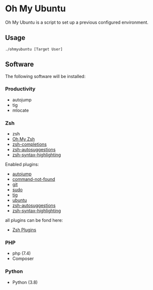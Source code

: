# Oh My Ubuntu

Oh My Ubuntu is a script to set up a previous configured environment.
  
## Usage

```shell script
./ohmyubuntu [Target User]
```

## Software

The following software will be installed:

### Productivity

- autojump
- tig
- mlocate

### Zsh

- zsh
- [Oh My Zsh](https://github.com/ohmyzsh/ohmyzsh)
- [zsh-completions](https://github.com/zsh-users/zsh-completions)
- [zsh-autosuggestions](https://github.com/zsh-users/zsh-autosuggestions)
- [zsh-syntax-highlighting](https://github.com/zsh-users/zsh-syntax-highlighting)

Enabled plugins:

- [autojump](https://github.com/ohmyzsh/ohmyzsh/tree/master/plugins/autojump)
- [command-not-found](https://github.com/ohmyzsh/ohmyzsh/tree/master/plugins/command-not-found)
- [git](https://github.com/ohmyzsh/ohmyzsh/tree/master/plugins/git)
- [sudo](https://github.com/ohmyzsh/ohmyzsh/tree/master/plugins/sudo)
- [tig](https://github.com/ohmyzsh/ohmyzsh/tree/master/plugins/tig)
- [ubuntu](https://github.com/ohmyzsh/ohmyzsh/tree/master/plugins/ubuntu)
- [zsh-autosuggestions](https://github.com/zsh-users/zsh-autosuggestions)
- [zsh-syntax-highlighting](https://github.com/zsh-users/zsh-syntax-highlighting)

all plugins can be fond here:

- [Zsh Plugins](https://github.com/ohmyzsh/ohmyzsh/wiki/Plugins)

### PHP

- php (7.4)
- Composer

### Python

- Python (3.8)

